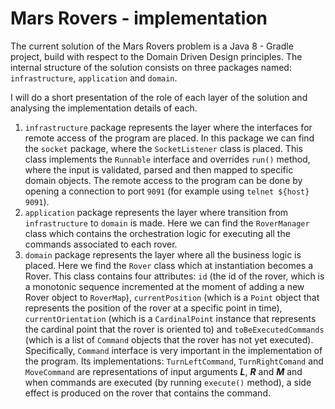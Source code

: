 # **Mars Rovers** - implementation

The current solution of the Mars Rovers problem is a Java 8 - Gradle project, build with respect to the Domain Driven Design principles. The internal structure of the solution consists on three packages named: `infrastructure`, `application` and `domain`.

I will do a short presentation of the role of each layer of the solution and analysing the implementation details of each.

1. `infrastructure` package represents the layer where the interfaces for remote access of the program are placed. In this package we can find the `socket` package, where the `SocketListener` class is placed. This class implements the `Runnable` interface and overrides `run()` method, where the input is validated, parsed and then mapped to specific domain objects. The remote access to the program can be done by opening a connection to port `9091` (for example using `telnet ${host} 9091`).
2. `application` package represents the layer where transition from `infrastructure` to `domain` is made. Here we can find the `RoverManager` class which contains the orchestration logic for executing all the commands associated to each rover.
3. `domain` package represents the layer where all the business logic is placed. Here we find the `Rover` class which at instantiation becomes a Rover. This class contains four attributes: `id` (the id of the rover, which is a monotonic sequence incremented at the moment of adding a new Rover object to `RoverMap`), `currentPosition` (which is a `Point` object that represents the position of the rover at a specific point in time), `currentOrientation` (which is a `CardinalPoint` instance that represents the cardinal point that the rover is oriented to) and `toBeExecutedCommands` (which is a list of `Command` objects that the rover has not yet executed). Specifically, `Command` interface is very important in the implementation of the program. Its implementations: `TurnLeftCommand`, `TurnRightComand` and `MoveCommand` are representations of input arguments **_L_**, _**R**_ and **_M_** and when commands are executed (by running `execute()` method), a side effect is produced on the rover that contains the command.  